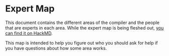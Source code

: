# Expert Map

This document contains the different areas of the compiler and the people that
are experts in each area. While the expert map is being fleshed out, [you can find it on HackMD][map].

This map is intended to help you figure out who you should ask for help if you
have questions about how some area works.

[map]: https://hackmd.io/Izvor8KZRiqUgcUyd2CYTw

